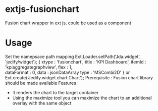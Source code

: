 # extjs-fusionchart
Fusion chart wrapper in ext js, could be used as a component
# Usage
Set the namepsace path mapping 
Ext.Loader.setPath('Jda.widget', 'jedify/widget');
{
    xtype : 'fusionchart',
    title : 'KPI Dashboard',
    itemId : 'kpiaggregategraphview',
    flex : 1,        
    dataFormat : 0,
    data : jsonDataArray
	type : 'MSCombi2D'
}
or Ext.create('Jedify.widget.chart.Chart');
Prerequisite : 
Fusion chart library should be made available
Features : 
- It renders the chart to the target container
- Using the maximize tool you can maximize the chart to an additional overlay with the same object